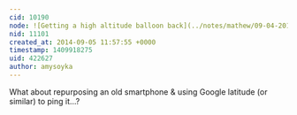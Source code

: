 ```yaml
---
cid: 10190
node: ![Getting a high altitude balloon back](../notes/mathew/09-04-2014/getting-a-high-altitude-balloon-back)
nid: 11101
created_at: 2014-09-05 11:57:55 +0000
timestamp: 1409918275
uid: 422627
author: amysoyka
---
```


What about repurposing an old smartphone & using Google latitude (or similar) to ping it...?